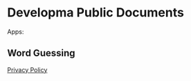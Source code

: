 # Developma Public Documents
Apps:

## Word Guessing
[Privacy Policy](https://mszakacz.github.io/developma-docs/word-guessing/privacy-policy.html)
